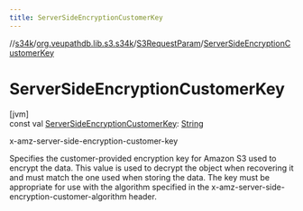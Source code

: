 ```yaml
---
title: ServerSideEncryptionCustomerKey
---
```

//[s34k](../../../index.html)/[org.veupathdb.lib.s3.s34k](../index.html)/[S3RequestParam](index.html)/[ServerSideEncryptionCustomerKey](-server-side-encryption-customer-key.html)



# ServerSideEncryptionCustomerKey



[jvm]\
const val [ServerSideEncryptionCustomerKey](-server-side-encryption-customer-key.html): [String](https://kotlinlang.org/api/latest/jvm/stdlib/kotlin/-string/index.html)



x-amz-server-side-encryption-customer-key



Specifies the customer-provided encryption key for Amazon S3 used to encrypt the data. This value is used to decrypt the object when recovering it and must match the one used when storing the data. The key must be appropriate for use with the algorithm specified in the x-amz-server-side-encryption-customer-algorithm header.




